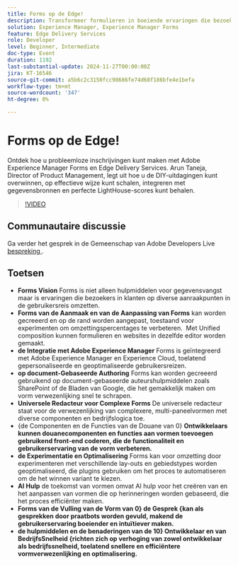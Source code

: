 ```yaml
---
title: Forms op de Edge!
description: Transformeer formulieren in boeiende ervaringen die bezoekers omzetten in klanten door randaanpassing, integratie met Adobe Experience Manager, op documenten gebaseerde authoring en AI-hulp te gebruiken, terwijl functionaliteit met aangepaste componenten wordt verbeterd en door experimenten wordt geoptimaliseerd.
solution: Experience Manager, Experience Manager Forms
feature: Edge Delivery Services
role: Developer
level: Beginner, Intermediate
doc-type: Event
duration: 1192
last-substantial-update: 2024-11-27T00:00:00Z
jira: KT-16546
source-git-commit: a5b6c2c3150fcc98686fe74d68f186bfe4e1befa
workflow-type: tm+mt
source-wordcount: '347'
ht-degree: 0%

---
```



# Forms op de Edge!

Ontdek hoe u probleemloze inschrijvingen kunt maken met Adobe Experience Manager Forms en Edge Delivery Services. Arun Taneja, Director of Product Management, legt uit hoe u de DIY-uitdagingen kunt overwinnen, op effectieve wijze kunt schalen, integreren met gegevensbronnen en perfecte LightHouse-scores kunt behalen.

>[!VIDEO](https://video.tv.adobe.com/v/3439704/?learn=on&enablevpops)

## Communautaire discussie

Ga verder het gesprek in de Gemeenschap van Adobe Developers Live [ bespreking ](https://adobe.ly/3Ywf7Vm).

## Toetsen

* **Forms Vision** Forms is niet alleen hulpmiddelen voor gegevensvangst maar is ervaringen die bezoekers in klanten op diverse aanraakpunten in de gebruikersreis omzetten.
* **Forms van de Aanmaak en van de Aanpassing van Forms** kan worden gecreeerd en op de rand worden aangepast, toestaand voor experimenten om omzettingspercentages te verbeteren. &#x200B; Met Unified composition kunnen formulieren en websites in dezelfde editor worden gemaakt. &#x200B;
* **de Integratie met Adobe Experience Manager** Forms is geïntegreerd met Adobe Experience Manager en Experience Cloud, toelatend gepersonaliseerde en geoptimaliseerde gebruikersreizen.
* **op document-Gebaseerde Authoring** Forms kan worden gecreeerd gebruikend op document-gebaseerde auteurshulpmiddelen zoals SharePoint of de Bladen van Google, die het gemakkelijk maken om vorm verwezenlijking snel te schrapen. &#x200B;
* **Universele Redacteur voor Complexe Forms** De universele redacteur staat voor de verwezenlijking van complexere, multi-paneelvormen met diverse componenten en bedrijfslogica toe. &#x200B;
* {de Componenten en de Functies van de Douane van 0} **Ontwikkelaars kunnen douanecomponenten en functies aan vormen toevoegen gebruikend front-end coderen, die de functionaliteit en gebruikerservaring van de vorm verbeteren. &#x200B;**
* **de Experimentatie en Optimalisering** Forms kan voor omzetting door experimenteren met verschillende lay-outs en gebiedstypes worden geoptimaliseerd, die plugins gebruiken om het proces te automatiseren om de het winnen variant te kiezen.
* **AI Hulp** de toekomst van vormen omvat AI hulp voor het creëren van en het aanpassen van vormen die op herinneringen worden gebaseerd, die het proces efficiënter maken. &#x200B;
* **Forms van de Vulling van de Vorm van 0} de Gesprek {kan als gesprekken door praatbots worden gevuld, makend de gebruikerservaring boeiender en intuïtiever maken. &#x200B;**
* **de hulpmiddelen en de benaderingen van de 10} Ontwikkelaar en van BedrijfsSnelheid {richten zich op verhoging van zowel ontwikkelaar als bedrijfssnelheid, toelatend snellere en efficiëntere vormverwezenlijking en optimalisering.**

